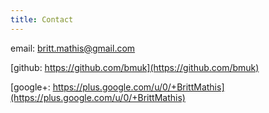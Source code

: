 ```yaml
---
title: Contact
---
```


email: britt.mathis@gmail.com

[github: https://github.com/bmuk](https://github.com/bmuk)

[google+: https://plus.google.com/u/0/+BrittMathis](https://plus.google.com/u/0/+BrittMathis)
